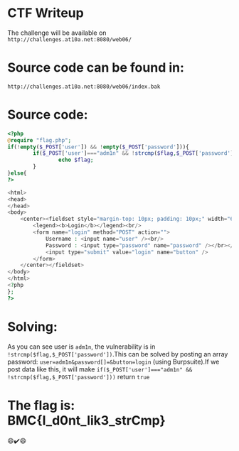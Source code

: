 # CTF Writeup
The challenge will be available on `http://challenges.at10a.net:8080/web06/`

# Source code can be found in: 
`http://challenges.at10a.net:8080/web06/index.bak`

# Source code:
```php
<?php
@require "flag.php";
if(!empty($_POST['user']) && !empty($_POST['password'])){
        if($_POST['user']==="adm1n" && !strcmp($flag,$_POST['password'])){
                echo $flag;
        }
}else{
?>

<html>
<head>
</head>
<body>
    <center><fieldset style="margin-top: 10px; padding: 10px;" width="60%">
        <legend><b>Login</b></legend><br/>
        <form name="login" method="POST" action="">
            Username : <input name="user" /><br/>
            Password : <input type="password" name="password" /></br></br>
            <input type="submit" value="login" name="button" />
        </form>
    </center></fieldset>
</body>
</html>
<?php
};
?>
```

# Solving:
As you can see user is `adm1n`, the vulnerability is in `!strcmp($flag,$_POST['password'])`.This can be solved by posting an array password: `user=adm1n&password[]=&button=login` (using Burpsuite).If we post data like this, it will make `if($_POST['user']==="adm1n" && !strcmp($flag,$_POST['password']))` return `true`

# The flag is: BMC{I_d0nt_lik3_strCmp}
:smile::heavy_check_mark::smile:
